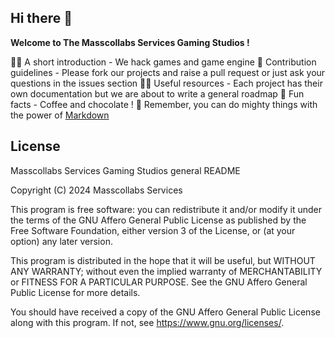 ## Hi there 👋

**Welcome to The Masscollabs Services Gaming Studios !**

🙋‍♀️ A short introduction - We hack games and game engine
🌈 Contribution guidelines - Please fork our projects and raise a pull request or just ask your questions in the issues section 
👩‍💻 Useful resources - Each project has their own documentation but we are about to write a general roadmap 
🍿 Fun facts - Coffee and chocolate !
🧙 Remember, you can do mighty things with the power of [Markdown](https://docs.github.com/github/writing-on-github/getting-started-with-writing-and-formatting-on-github/basic-writing-and-formatting-syntax)

## License

Masscollabs Services Gaming Studios general README

Copyright (C) 2024 Masscollabs Services

This program is free software: you can redistribute it and/or modify
it under the terms of the GNU Affero General Public License as published
by the Free Software Foundation, either version 3 of the License, or
(at your option) any later version.

This program is distributed in the hope that it will be useful,
but WITHOUT ANY WARRANTY; without even the implied warranty of
MERCHANTABILITY or FITNESS FOR A PARTICULAR PURPOSE.  See the
GNU Affero General Public License for more details.

You should have received a copy of the GNU Affero General Public License
along with this program.  If not, see <https://www.gnu.org/licenses/>.
